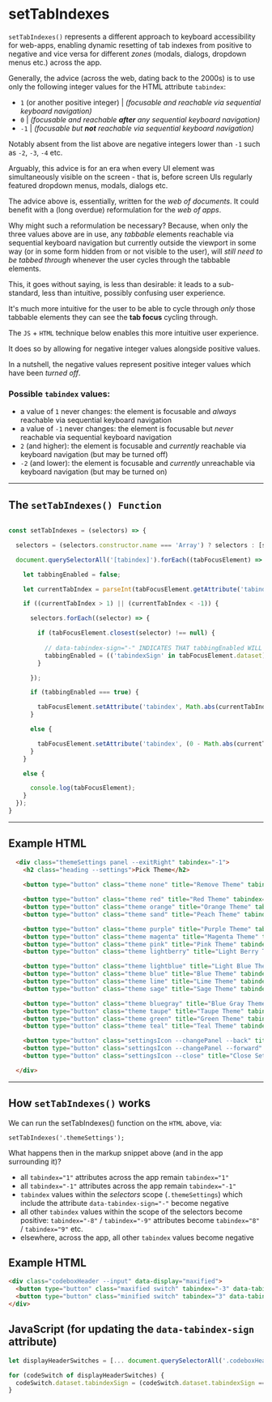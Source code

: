 # setTabIndexes
`setTabIndexes()` represents a different approach to keyboard accessibility for web-apps, enabling dynamic resetting of tab indexes from positive to negative and vice versa for different *zones* (modals, dialogs, dropdown menus etc.) across the app.

Generally, the advice (across the web, dating back to the 2000s) is to use only the following integer values for the HTML attribute `tabindex`:

 - `1` (or another positive integer) | *(focusable and reachable via sequential keyboard navigation)*
 - `0` | *(focusable and reachable **after** any sequential keyboard navigation)*
 - `-1` | *(focusable but **not** reachable via sequential keyboard navigation)*

Notably absent from the list above are negative integers lower than `-1` such as `-2`, `-3`, `-4` etc.

Arguably, this advice is for an era when every UI element was simultaneously visible on the screen - that is, before screen UIs regularly featured dropdown menus, modals, dialogs etc.

The advice above is, essentially, written for the _web of documents_. It could benefit with a (long overdue) reformulation for the _web of apps_.

Why might such a reformulation be necessary? Because, when only the three values above are in use, any *tabbable* elements reachable via sequential keyboard navigation but currently outside the viewport in some way (or in some form hidden from or not visible to the user), will _still need to be tabbed through_ whenever the user cycles through the tabbable elements.

This, it goes without saying, is less than desirable: it leads to a sub-standard, less than intuitive, possibly confusing user experience. 

It's much more intuitive for the user to be able to cycle through _only_ those tabbable elements they can see the **tab focus** cycling through.

The `JS` + `HTML` technique below enables this more intuitive user experience.

It does so by allowing for negative integer values alongside positive values.

In a nutshell, the negative values represent positive integer values which have been *turned off*.


### Possible `tabindex` values:

 - a value of `1` never changes: the element is focusable and *always* reachable via sequential keyboard navigation
 - a value of `-1` never changes: the element is focusable but *never* reachable via sequential keyboard navigation
 - `2` (and higher): the element is focusable and *currently* reachable via keyboard navigation (but may be turned off)
 - `-2` (and lower): the element is focusable and *currently* unreachable via keyboard navigation (but may be turned on)

______

## The `setTabIndexes() Function`

```js

const setTabIndexes = (selectors) => {

  selectors = (selectors.constructor.name === 'Array') ? selectors : [selectors];

  document.querySelectorAll('[tabindex]').forEach((tabFocusElement) => {

    let tabbingEnabled = false;

    let currentTabIndex = parseInt(tabFocusElement.getAttribute('tabindex'));

    if ((currentTabIndex > 1) || (currentTabIndex < -1)) {

      selectors.forEach((selector) => {

        if (tabFocusElement.closest(selector) !== null) {
        
          // data-tabindex-sign="-" INDICATES THAT tabbingEnabled WILL BE SET TO false ON AN ELEMENT WHERE IT WOULD NORMALLY BE SET TO true
          tabbingEnabled = (('tabindexSign' in tabFocusElement.dataset) && (tabFocusElement.dataset.tabindexSign === '-')) ? false : true;
        }

      });

      if (tabbingEnabled === true) {

        tabFocusElement.setAttribute('tabindex', Math.abs(currentTabIndex));
      }

      else {

        tabFocusElement.setAttribute('tabindex', (0 - Math.abs(currentTabIndex)));
      }
    }

    else {

      console.log(tabFocusElement);
    }
  });
}

```

_______

## Example HTML

```html
  <div class="themeSettings panel --exitRight" tabindex="-1">
    <h2 class="heading --settings">Pick Theme</h2>
    
    <button type="button" class="theme none" title="Remove Theme" tabindex="-8"></button>

    <button type="button" class="theme red" title="Red Theme" tabindex="-8"></button>
    <button type="button" class="theme orange" title="Orange Theme" tabindex="-8"></button>
    <button type="button" class="theme sand" title="Peach Theme" tabindex="-8"></button>

    <button type="button" class="theme purple" title="Purple Theme" tabindex="-8"></button>
    <button type="button" class="theme magenta" title="Magenta Theme" tabindex="-8"></button>
    <button type="button" class="theme pink" title="Pink Theme" tabindex="-8"></button>
    <button type="button" class="theme lightberry" title="Light Berry Theme" tabindex="-8"></button>

    <button type="button" class="theme lightblue" title="Light Blue Theme" tabindex="-8"></button>
    <button type="button" class="theme blue" title="Blue Theme" tabindex="-8"></button>
    <button type="button" class="theme lime" title="Lime Theme" tabindex="-8"></button>
    <button type="button" class="theme sage" title="Sage Theme" tabindex="-8"></button>

    <button type="button" class="theme bluegray" title="Blue Gray Theme" tabindex="-8"></button>
    <button type="button" class="theme taupe" title="Taupe Theme" tabindex="-8"></button>
    <button type="button" class="theme green" title="Green Theme" tabindex="-8"></button>
    <button type="button" class="theme teal" title="Teal Theme" tabindex="-8"></button>

    <button type="button" class="settingsIcon --changePanel --back" title="Back to Previous Panel" tabindex="-9"></button>
    <button type="button" class="settingsIcon --changePanel --forward" title="Forward to Next Panel" tabindex="-9"></button>
    <button type="button" class="settingsIcon --close" title="Close Settings" tabindex="-9"></button>

  </div>
```
______

## How `setTabIndexes()` works

We can run the setTabIndexes() function on the `HTML` above, via:

    setTabIndexes('.themeSettings');

What happens then in the markup snippet above (and in the app surrounding it)?

 - all `tabindex="1"` attributes across the app remain `tabindex="1"`
 - all `tabindex="-1"` attributes across the app remain `tabindex="-1"`
 - `tabindex` values within the _selectors_ scope (`.themeSettings`) which include the attribute `data-tabindex-sign="-"` become negative
 - all other `tabindex` values within the scope of the selectors become positive: `tabindex="-8"` / `tabindex="-9"` attributes become `tabindex="8"` / `tabindex="9"` etc.
 - elsewhere, across the app, all other `tabindex` values become negative


## Example HTML

```html
<div class="codeboxHeader --input" data-display="maxified">
  <button type="button" class="maxified switch" tabindex="-3" data-tabindex-sign="-">Maxified</button>
  <button type="button" class="minified switch" tabindex="3" data-tabindex-sign="+">Minified</button>
</div>
```

## JavaScript (for updating the `data-tabindex-sign` attribute)
```js
let displayHeaderSwitches = [... document.querySelectorAll('.codeboxHeader .switch')];

for (codeSwitch of displayHeaderSwitches) {
  codeSwitch.dataset.tabindexSign = (codeSwitch.dataset.tabindexSign === '-') ? '+' : '-';
}
```
